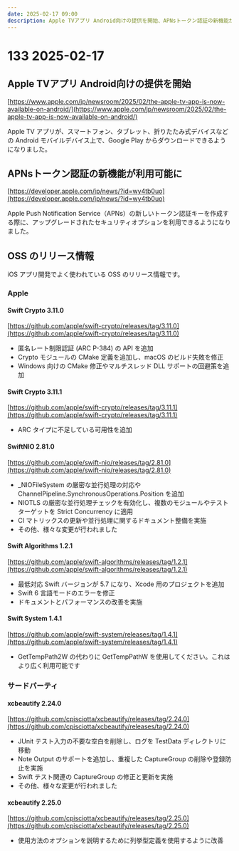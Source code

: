 ```yaml
---
date: 2025-02-17 09:00
description: Apple TVアプリ Android向けの提供を開始、APNsトークン認証の新機能が利用可能に、ほか
---
```

# 133 2025-02-17

## Apple TVアプリ Android向けの提供を開始

[https://www.apple.com/jp/newsroom/2025/02/the-apple-tv-app-is-now-available-on-android/](https://www.apple.com/jp/newsroom/2025/02/the-apple-tv-app-is-now-available-on-android/)

Apple TV アプリが、スマートフォン、タブレット、折りたたみ式デバイスなどの Android モバイルデバイス上で、Google Play からダウンロードできるようになりました。

## APNsトークン認証の新機能が利用可能に

[https://developer.apple.com/jp/news/?id=wy4tb0uo](https://developer.apple.com/jp/news/?id=wy4tb0uo)

Apple Push Notification Service（APNs）の新しいトークン認証キーを作成する際に、アップグレードされたセキュリティオプションを利用できるようになりました。

## OSS のリリース情報

iOS アプリ開発でよく使われている OSS のリリース情報です。

### Apple

#### Swift Crypto 3.11.0

[https://github.com/apple/swift-crypto/releases/tag/3.11.0](https://github.com/apple/swift-crypto/releases/tag/3.11.0)

- 匿名レート制限認証 (ARC P-384) の API を追加
- Crypto モジュールの CMake 定義を追加し、macOS のビルド失敗を修正
- Windows 向けの CMake 修正やマルチスレッド DLL サポートの回避策を追加

#### Swift Crypto 3.11.1

[https://github.com/apple/swift-crypto/releases/tag/3.11.1](https://github.com/apple/swift-crypto/releases/tag/3.11.1)

- ARC タイプに不足している可用性を追加

#### SwiftNIO 2.81.0

[https://github.com/apple/swift-nio/releases/tag/2.81.0](https://github.com/apple/swift-nio/releases/tag/2.81.0)

- _NIOFileSystem の厳密な並行処理の対応や ChannelPipeline.SynchronousOperations.Position を追加
- NIOTLS の厳密な並行処理チェックを有効化し、複数のモジュールやテストターゲットを Strict Concurrency に適用
- CI マトリックスの更新や並行処理に関するドキュメント整備を実施
- その他、様々な変更が行われました

#### Swift Algorithms 1.2.1

[https://github.com/apple/swift-algorithms/releases/tag/1.2.1](https://github.com/apple/swift-algorithms/releases/tag/1.2.1)

- 最低対応 Swift バージョンが 5.7 になり、Xcode 用のプロジェクトを追加
- Swift 6 言語モードのエラーを修正
- ドキュメントとパフォーマンスの改善を実施

#### Swift System 1.4.1

[https://github.com/apple/swift-system/releases/tag/1.4.1](https://github.com/apple/swift-system/releases/tag/1.4.1)

- GetTempPath2W の代わりに GetTempPathW を使用してください。これはより広く利用可能です

### サードパーティ

#### xcbeautify 2.24.0

[https://github.com/cpisciotta/xcbeautify/releases/tag/2.24.0](https://github.com/cpisciotta/xcbeautify/releases/tag/2.24.0)

- JUnit テスト入力の不要な空白を削除し、ログを TestData ディレクトリに移動
- Note Output のサポートを追加し、重複した CaptureGroup の削除や登録防止を実施
- Swift テスト関連の CaptureGroup の修正と更新を実施
- その他、様々な変更が行われました

#### xcbeautify 2.25.0

[https://github.com/cpisciotta/xcbeautify/releases/tag/2.25.0](https://github.com/cpisciotta/xcbeautify/releases/tag/2.25.0)

- 使用方法のオプションを説明するために列挙型定義を使用するように改善

